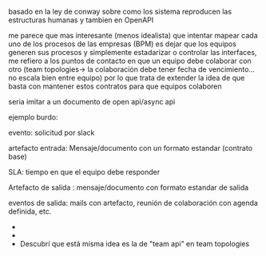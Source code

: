 basado en la ley de conway sobre como los sistema reproducen las estructuras humanas
y tambien en OpenAPI

me parece que mas interesante (menos idealista) que intentar mapear cada uno de los procesos de las empresas (BPM) es dejar que los equipos generen sus procesos y simplemente estadarizar o controlar las interfaces, me refiero a los puntos de contacto en que un equipo debe colaborar con otro (team topologies-> la colaboración debe tener fecha de vencimiento... no escala bien entre equipo) por lo que trata de extender la idea de que basta con mantener estos contratos para que equipos colaboren

seria imitar a un documento de open api/async api

ejemplo burdo:

evento: solicitud por slack

artefacto entrada: Mensaje/documento con un formato estandar (contrato base)

SLA: tiempo en que el equipo debe responder

Artefacto de salida : mensaje/documento con formato estandar de salida

eventos de salida: mails con artefacto, reunión de colaboración con agenda definida, etc.

-
-
- Descubrí que está misma idea es la de "team api" en team topologies